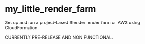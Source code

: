 # my_little_render_farm
Set up and run a project-based Blender render farm on AWS using CloudFormation.

CURRENTLY PRE-RELEASE AND NON FUNCTIONAL.
